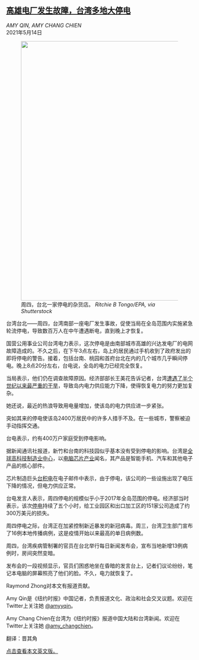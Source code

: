 <!--1620963422000-->
[高雄电厂发生故障，台湾多地大停电](https://cn.nytimes.com/asia-pacific/20210514/taiwan-blackout-power-outage/)
------

<address>AMY QIN, AMY CHANG CHIEN</address><time pudate="2021-05-14 11:13:18" datetime="2021-05-14 11:13:18">2021年5月14日</time><figure class="article-span-photo"><img src="https://static01.nyt.com/images/2021/05/13/world/13taiwan01sub/merlin_187696032_cf8a4e76-11d8-4c1e-90a2-2e90c3fe9a32-master1050.jpg" width="1050" height="700"><figcaption>周四，台北一家停电的杂货店。 <cite>Ritchie B Tongo/EPA, via Shutterstock</cite></figcaption></figure><section class="article-body"><p>台湾台北——周四，台湾南部一座电厂发生事故，促使当局在全岛范围内实施紧急轮流停电，导致数百万人在中午遭遇断电，直到晚上才恢复。</p><p>国营公用事业公司台湾电力表示，这次停电是由南部城市高雄的兴达发电厂的电网故障造成的。不久之后，在下午3点左右，岛上的居民通过手机收到了政府发出的即将停电的警告。接着，包括台南、桃园和首府台北在内的几个城市几乎瞬间停电。晚上8点20分左右，台电说，全岛的电力已经完全恢复。</p><p>当局表示，他们仍在调查故障原因。经济部部长王美花告诉记者，台湾<a href="https://cn.nytimes.com/technology/20210409/taiwan-drought-tsmc-semiconductors/">遭遇了半个世纪以来最严重的干旱</a>，导致岛内电力供应能力下降，使得恢复电力的努力更加复杂。</p><p>她还说，最近的热浪导致用电量增加，使该岛的电力供应进一步紧张。</p><p>突如其来的停电使该岛2400万居民中的许多人措手不及。在一些城市，警察被迫手动指挥交通。</p><p>台电表示，约有400万户家庭受到停电影响。</p><p>据新闻通讯社报道，新竹和台南的科技园似乎基本没有受到停电的影响。台湾是<a href="https://cn.nytimes.com/technology/20210409/taiwan-drought-tsmc-semiconductors/">全球高科技制造业中心</a>，以<a href="https://www.nytimes.com/2020/10/01/technology/taiwan-china-tsmc-huawei.html">电脑芯片产业</a>闻名，其产品是智能手机、汽车和其他电子产品的核心部件。</p><p>芯片制造巨头<a href="https://www.nytimes.com/2020/10/01/technology/taiwan-china-tsmc-huawei.html">台积电</a>在电子邮件中表示，由于停电，该公司的一些设施出现了电压下降的情况，但电力供应正常。</p><p>台电发言人表示，周四停电的规模似乎小于2017年全岛范围的停电。经济部当时表示，该次<a rel="noopener noreferrer" target="_blank" href="https://www.reuters.com/article/us-taiwan-power-outages-idUSKCN1AX0S3">停电</a>持续了五个小时，给工业园区和出口加工区的151家公司造成了约300万美元的损失。</p><p>周四停电之际，台湾正在加紧控制新近暴发的新冠病毒。周三，台湾卫生部门宣布了16例本地传播病例，这是疫情开始以来最高的单日病例数。</p><p>周四，台湾疾病管制署的官员在台北举行每日新闻发布会，宣布当地新增13例病例时，房间突然变暗。</p><p>发布会的一段视频显示，官员们困惑地坐在昏暗的发言台上，记者们议论纷纷，笔记本电脑的屏幕照亮了他们的脸。不久，电力就恢复了。</p></section><footer class="author-info"><p>Raymond Zhong对本文有报道贡献。</p><p>Amy Qin是《纽约时报》中国记者，负责报道文化、政治和社会交叉议题。欢迎在Twitter上关注她 <a rel="nofollow" target="_blank" href="https://twitter.com/amyyqin">@amyyqin</a>。</p><p>Amy Chang Chien在台湾为《纽约时报》报道中国大陆和台湾新闻。欢迎在Twitter上关注她 <a rel="nofollow" target="_blank" href="https://twitter.com/amy_changchien">@amy_changchien</a>。</p><p>翻译：晋其角</p><p><a rel="nofollow" target="_blank" href="https://www.nytimes.com/2021/05/13/world/asia/taiwan-blackout-power-outage.html">点击查看本文英文版。</a></p></footer>
